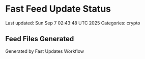 # Fast Feed Update Status
Last updated: Sun Sep  7 02:43:48 UTC 2025
Categories: crypto

## Feed Files Generated

Generated by Fast Updates Workflow
